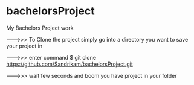 # bachelorsProject
My Bachelors Project work

--->>> To Clone the project simply go into a directory you want to save your project in

--->>> enter command $ git clone https://github.com/Sandrikam/bachelorsProject.git

--->>> wait few seconds and boom you have project in your folder